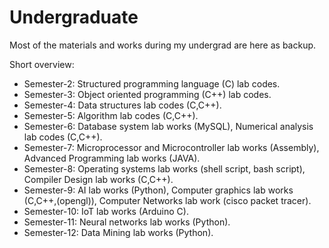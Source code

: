 # Undergraduate
Most of the materials and works during my undergrad are here as backup.

Short overview:
- Semester-2:  Structured programming language (C) lab codes. 
- Semester-3:  Object oriented programming (C++) lab codes.
- Semester-4:  Data structures lab codes (C,C++).
- Semester-5:  Algorithm lab codes (C,C++).
- Semester-6:  Database system lab works (MySQL), Numerical analysis lab codes (C,C++).
- Semester-7:  Microprocessor and Microcontroller lab works (Assembly), Advanced Programming lab works (JAVA).
- Semester-8:  Operating systems lab works (shell script, bash script), Compiler Design lab works (C,C++). 
- Semester-9:  AI lab works (Python), Computer graphics lab works (C,C++,(opengl)), Computer Networks lab work (cisco packet tracer).
- Semester-10: IoT lab works (Arduino C).
- Semester-11: Neural networks lab works (Python).
- Semester-12: Data Mining lab works (Python). 
